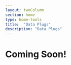 ```yaml
---
layout: twoColumn
section: home
type: home-tools
title:  "Data Plugs"
description: "Data Plugs"
---
```


# Coming Soon!
